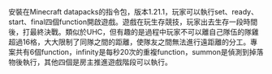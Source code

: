 安裝在Minecraft datapacks的指令包，版本1.21.1，玩家可以執行set、ready、start、final四個function開啟遊戲。遊戲在玩生存競技，玩家出去生存一段時間後，打最終決戰。類似於UHC，但有趣的是過程中玩家不可以離自己隊伍的隊雞超過16格，大大限制了同隊之間的距離，使隊友之間無法進行遠距離的分工。專案共有6個function，infinity是每秒20次的重複function，summon是偵測到掉落物後執行，其他四個是房主推進遊戲階段可以執行。
